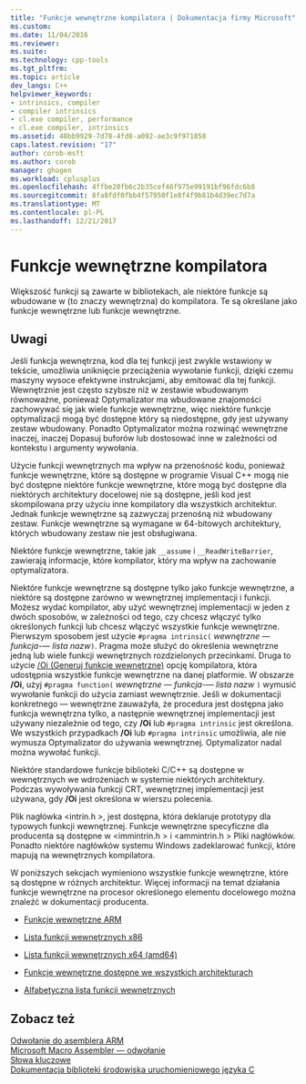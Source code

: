 ```yaml
---
title: "Funkcje wewnętrzne kompilatora | Dokumentacja firmy Microsoft"
ms.custom: 
ms.date: 11/04/2016
ms.reviewer: 
ms.suite: 
ms.technology: cpp-tools
ms.tgt_pltfrm: 
ms.topic: article
dev_langs: C++
helpviewer_keywords:
- intrinsics, compiler
- compiler intrinsics
- cl.exe compiler, performance
- cl.exe compiler, intrinsics
ms.assetid: 48bb9929-7d78-4fd8-a092-ae3c9f971858
caps.latest.revision: "17"
author: corob-msft
ms.author: corob
manager: ghogen
ms.workload: cplusplus
ms.openlocfilehash: 4ffbe20fb6c2b35cef46f975e99191bf96fdc6b8
ms.sourcegitcommit: 8fa8fdf0fbb4f57950f1e8f4f9b81b4d39ec7d7a
ms.translationtype: MT
ms.contentlocale: pl-PL
ms.lasthandoff: 12/21/2017
---
```

# <a name="compiler-intrinsics"></a>Funkcje wewnętrzne kompilatora
Większość funkcji są zawarte w bibliotekach, ale niektóre funkcje są wbudowane w (to znaczy wewnętrzna) do kompilatora. Te są określane jako funkcje wewnętrzne lub funkcje wewnętrzne.  
  
## <a name="remarks"></a>Uwagi  
 Jeśli funkcja wewnętrzna, kod dla tej funkcji jest zwykle wstawiony w tekście, umożliwia uniknięcie przeciążenia wywołanie funkcji, dzięki czemu maszyny wysoce efektywne instrukcjami, aby emitować dla tej funkcji. Wewnętrznie jest często szybsze niż w zestawie wbudowanym równoważne, ponieważ Optymalizator ma wbudowane znajomości zachowywać się jak wiele funkcje wewnętrzne, więc niektóre funkcje optymalizacji mogą być dostępne który są niedostępne, gdy jest używany zestaw wbudowany. Ponadto Optymalizator można rozwinąć wewnętrzne inaczej, inaczej Dopasuj buforów lub dostosować inne w zależności od kontekstu i argumenty wywołania.  
  
 Użycie funkcji wewnętrznych ma wpływ na przenośność kodu, ponieważ funkcje wewnętrzne, które są dostępne w programie Visual C++ mogą nie być dostępne niektóre funkcje wewnętrzne, które mogą być dostępne dla niektórych architektury docelowej nie są dostępne, jeśli kod jest skompilowana przy użyciu inne kompilatory dla wszystkich architektur. Jednak funkcje wewnętrzne są zazwyczaj przenośną niż wbudowany zestaw. Funkcje wewnętrzne są wymagane w 64-bitowych architektury, których wbudowany zestaw nie jest obsługiwana.  
  
 Niektóre funkcje wewnętrzne, takie jak `__assume` i `__ReadWriteBarrier`, zawierają informacje, które kompilator, który ma wpływ na zachowanie optymalizatora.  
  
 Niektóre funkcje wewnętrzne są dostępne tylko jako funkcje wewnętrzne, a niektóre są dostępne zarówno w wewnętrznej implementacji i funkcji. Możesz wydać kompilator, aby użyć wewnętrznej implementacji w jeden z dwóch sposobów, w zależności od tego, czy chcesz włączyć tylko określonych funkcji lub chcesz włączyć wszystkie funkcje wewnętrzne. Pierwszym sposobem jest użycie `#pragma intrinsic(` *wewnętrzne — funkcja-— lista nazw*`)`. Pragma może służyć do określenia wewnętrzne jedną lub wiele funkcji wewnętrznych rozdzielonych przecinkami. Druga to użycie [/Oi (Generuj funkcje wewnętrzne)](../build/reference/oi-generate-intrinsic-functions.md) opcję kompilatora, która udostępnia wszystkie funkcje wewnętrzne na danej platformie. W obszarze **/Oi**, użyj `#pragma function(` *wewnętrzne — funkcja-— lista nazw* `)` wymusić wywołanie funkcji do użycia zamiast wewnętrznie. Jeśli w dokumentacji konkretnego — wewnętrzne zauważyła, że procedura jest dostępna jako funkcja wewnętrzna tylko, a następnie wewnętrznej implementacji jest używany niezależnie od tego, czy **/Oi** lub `#pragma intrinsic` jest określona. We wszystkich przypadkach **/Oi** lub `#pragma intrinsic` umożliwia, ale nie wymusza Optymalizator do używania wewnętrznej. Optymalizator nadal można wywołać funkcji.  
  
 Niektóre standardowe funkcje biblioteki C/C++ są dostępne w wewnętrznych we wdrożeniach w systemie niektórych architektury. Podczas wywoływania funkcji CRT, wewnętrznej implementacji jest używana, gdy **/Oi** jest określona w wierszu polecenia.  
  
 Plik nagłówka \<intrin.h >, jest dostępna, która deklaruje prototypy dla typowych funkcji wewnętrznej. Funkcje wewnętrzne specyficzne dla producenta są dostępne w \<immintrin.h > i \<ammintrin.h > Pliki nagłówków. Ponadto niektóre nagłówków systemu Windows zadeklarować funkcji, które mapują na wewnętrznych kompilatora.  
  
 W poniższych sekcjach wymieniono wszystkie funkcje wewnętrzne, które są dostępne w różnych architektur. Więcej informacji na temat działania funkcje wewnętrzne na procesor określonego elementu docelowego można znaleźć w dokumentacji producenta.  
  
-   [Funkcje wewnętrzne ARM](../intrinsics/arm-intrinsics.md)  
  
-   [Lista funkcji wewnętrznych x86](../intrinsics/x86-intrinsics-list.md)  
  
-   [Lista funkcji wewnętrznych x64 (amd64)](../intrinsics/x64-amd64-intrinsics-list.md)  
  
-   [Funkcje wewnętrzne dostępne we wszystkich architekturach](../intrinsics/intrinsics-available-on-all-architectures.md)  
  
-   [Alfabetyczna lista funkcji wewnętrznych](../intrinsics/alphabetical-listing-of-intrinsic-functions.md)  
  
## <a name="see-also"></a>Zobacz też  
 [Odwołanie do asemblera ARM](../assembler/arm/arm-assembler-reference.md)   
 [Microsoft Macro Assembler — odwołanie](../assembler/masm/microsoft-macro-assembler-reference.md)   
 [Słowa kluczowe](../cpp/keywords-cpp.md)   
 [Dokumentacja biblioteki środowiska uruchomieniowego języka C](../c-runtime-library/c-run-time-library-reference.md)